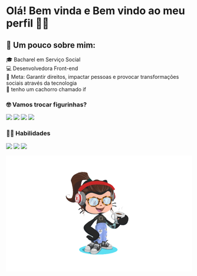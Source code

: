 # Olá! Bem vinda e Bem vindo ao meu perfil 🤙🏼

## 🚀 Um pouco sobre mim:
🎓 Bacharel em Serviço Social <br>
💻 Desenvolvedora Front-end <br>
🎯 Meta: Garantir direitos, impactar pessoas e provocar transformações sociais através da tecnologia <br>
🐶 tenho um cachorro chamado if

### 🤓 Vamos trocar figurinhas?
[<img src="https://img.shields.io/badge/GitHub-100000?style=for-the-badge&logo=github&logoColor=white"/>](https://github.com/patriciahoc/patriciahoc)
[<img src="https://img.shields.io/badge/LinkedIn-0077B5?style=for-the-badge&logo=linkedin&logoColor=white"/>](https://www.linkedin.com/in/patriciahedra/)
[<img src="https://img.shields.io/badge/Gmail-D14836?style=for-the-badge&logo=gmail&logoColor=white" />](patriciahedra@gmail.com)
[<img src="https://img.shields.io/badge/twitter-%231DA1F2.svg?&style=for-the-badge&logo=twitter&logoColor=white" />](https://twitter.com/PatriciaHedra)

### 👩‍💻 Habilidades
[<img src="https://img.shields.io/badge/HTML5-E34F26?style=for-the-badge&logo=html5&logoColor=white"/>]()
[<img src="https://img.shields.io/badge/CSS3-1572B6?style=for-the-badge&logo=css3&logoColor=white"/>]()
[<img src="https://img.shields.io/badge/JavaScript-F7DF1E?style=for-the-badge&logo=javascript&logoColor=black"/>]()




 <img src="./octocat_3.png" alt="Octocat">

